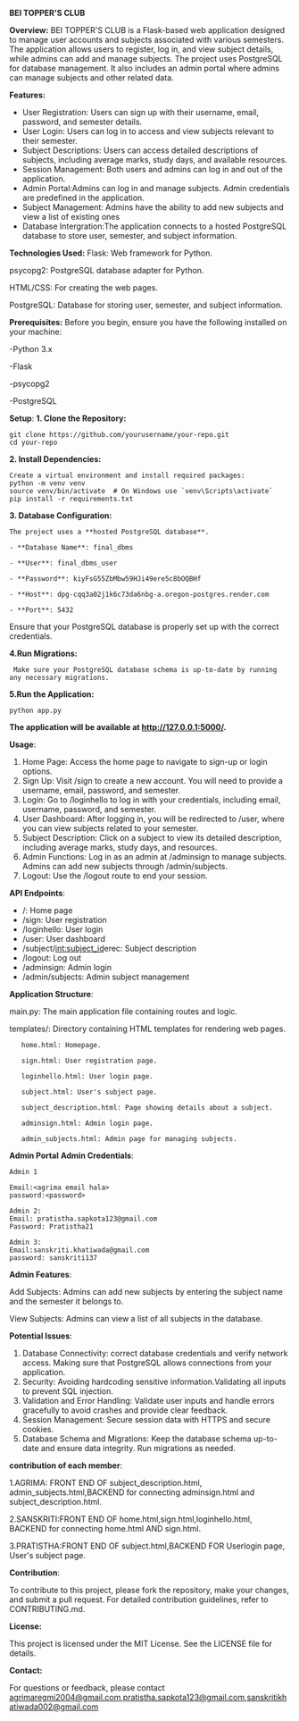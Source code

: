 **BEI TOPPER'S CLUB**

**Overview:**
  BEI TOPPER'S CLUB is a Flask-based web application designed to manage user accounts and subjects associated with various semesters. The application allows users 
  to register, log in, and view subject details, while admins can add and manage subjects. The project uses PostgreSQL for database management. It also includes an admin
  portal where admins can manage subjects and other related data.

**Features:**
  - User Registration: Users can sign up with their username, email, password, and semester details.
  - User Login: Users can log in to access and view subjects relevant to their semester.
  - Subject Descriptions: Users can access detailed descriptions of subjects, including average marks, study days, and available resources.
  - Session Management: Both users and admins can log in and out of the application.
  - Admin Portal:Admins can log in and manage subjects. Admin credentials are predefined in the application.
  - Subject Management: Admins have the ability to add new subjects and view a list of existing ones
  - Database Intergration:The application connects to a hosted PostgreSQL database to store user, semester, and subject information.
    


**Technologies Used:**
  Flask: Web framework for Python.
  
  psycopg2: PostgreSQL database adapter for Python.
  
  HTML/CSS: For creating the web pages.
  
  PostgreSQL: Database for storing user, semester, and subject information.

**Prerequisites:**
  Before you begin, ensure you have the following installed on your machine:
  
  -Python 3.x 
  
  -Flask
  
  -psycopg2
  
  -PostgreSQL


**Setup**:
**1. Clone the Repository:**

    git clone https://github.com/yourusername/your-repo.git
    cd your-repo
    
**2. Install Dependencies:**

    Create a virtual environment and install required packages:
    python -m venv venv
    source venv/bin/activate  # On Windows use `venv\Scripts\activate`
    pip install -r requirements.txt
    
**3. Database Configuration:**

    The project uses a **hosted PostgreSQL database**.
    
    - **Database Name**: final_dbms
    
    - **User**: final_dbms_user
    
    - **Password**: kiyFsG55ZbMbw59HJi49ere5c8bOQBHf
    
    - **Host**: dpg-cqq3a02j1k6c73da6nbg-a.oregon-postgres.render.com
    
    - **Port**: 5432
    
  Ensure that your PostgreSQL database is properly set up with the correct credentials.
  
**4.Run Migrations:**

     Make sure your PostgreSQL database schema is up-to-date by running any necessary migrations.
     
**5.Run the Application:**

    python app.py
    
**The application will be available at http://127.0.0.1:5000/.**


**Usage**:
  1. Home Page: Access the home page to navigate to sign-up or login options.
  2. Sign Up: Visit /sign to create a new account. You will need to provide a username, email, password, and semester.
  3. Login: Go to /loginhello to log in with your credentials, including email, username, password, and semester.
  4. User Dashboard: After logging in, you will be redirected to /user, where you can view subjects related to your semester.
  5. Subject Description: Click on a subject to view its detailed description, including average marks, study days, and resources.
  6. Admin Functions: Log in as an admin at /adminsign to manage subjects. Admins can add new subjects through /admin/subjects.
  7. Logout: Use the /logout route to end your session.

   
**API Endpoints**:
  - /: Home page
  - /sign: User registration
  - /loginhello: User login
  - /user: User dashboard
  - /subject/<int:subject_id>erec: Subject description
  - /logout: Log out
  - /adminsign: Admin login
  - /admin/subjects: Admin subject management

  

**Application Structure**:

  main.py: The main application file containing routes and logic.
  
  templates/: Directory containing HTML templates for rendering web pages.
  
       home.html: Homepage.
       
       sign.html: User registration page.
       
       loginhello.html: User login page.
       
       subject.html: User's subject page.
       
       subject_description.html: Page showing details about a subject.
       
       adminsign.html: Admin login page.
       
       admin_subjects.html: Admin page for managing subjects.
       
  
    
**Admin Portal**
  **Admin Credentials**:
  
    Admin 1
    
    Email:<agrima email hala>
    password:<password>

    Admin 2:
    Email: pratistha.sapkota123@gmail.com
    Password: Pratistha21

    Admin 3:
    Email:sanskriti.khatiwada@gmail.com
    password: sanskriti137

    
**Admin Features**:

  Add Subjects: Admins can add new subjects by entering the subject name and the semester it belongs to.
  
  View Subjects: Admins can view a list of all subjects in the database.
  
  
**Potential Issues**:
  1. Database Connectivity:  correct database credentials and verify network access. Making sure that PostgreSQL allows connections from your application.
  2. Security: Avoiding hardcoding sensitive information.Validating all inputs to prevent SQL injection.
  3. Validation and Error Handling: Validate user inputs and handle errors gracefully to avoid crashes and provide clear feedback.
  4. Session Management: Secure session data with HTTPS and secure cookies.
  5. Database Schema and Migrations: Keep the database schema up-to-date and ensure data integrity. Run migrations as needed.

     

 **contribution of each member**:
 
   1.AGRIMA: FRONT END OF subject_description.html, admin_subjects.html,BACKEND for connecting adminsign.html and subject_description.html.
   
   2.SANSKRITI:FRONT END OF home.html,sign.html,loginhello.html, BACKEND for connecting home.html AND sign.html.
   
   3.PRATISTHA:FRONT END OF subject.html,BACKEND FOR Userlogin page, User's subject page.
   



**Contribution**:

To contribute to this project, please fork the repository, make your changes, and submit a pull request. For detailed contribution guidelines, refer to CONTRIBUTING.md.



**License:**

This project is licensed under the MIT License. See the LICENSE file for details.



**Contact:**

For questions or feedback, please contact agrimaregmi2004@gmail.com,pratistha.sapkota123@gmail.com,sanskritikhatiwada002@gmail.com



